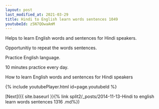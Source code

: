 ```yaml
---
layout: post
last_modified_at: 2021-03-29
title: Hindi to English learn words sentences 1049 
youtubeId: z5N7QOwaAmM
---
```

 
 
Helps to learn English words and sentences for Hindi speakers.

Opportunitiy to repeat the words sentences. 

Practice English language. 
 
10 minutes practice every day. 
 
How to learn English words and sentences for Hindi speakers 
 
{% include youtubePlayer.html id=page.youtubeId %}
 
 
[Next]({{ site.baseurl }}{% link  split2/_posts/2014-11-13-Hindi to english learn words sentences 1316 .md%})
 
